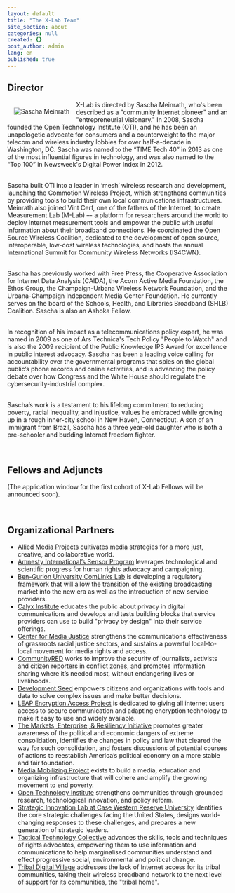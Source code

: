 ```yaml
---
layout: default
title: "The X-Lab Team"
site_section: about
categories: null
created: {}
post_author: admin
lang: en
published: true
---
```


<h2>Director</h2>
<a href="http://newamerica.net/sites/newamerica.net/files/profiles/images/Sascha_Meinrath_102013.jpg"><img src="http://newamerica.net/sites/newamerica.net/files/imagecache/bio_standard_image/profiles/images/Sascha_Meinrath_102013.jpg" alt="Sascha Meinrath" style="float:left; margin:15px"></a>

<p>X-Lab is directed by Sascha Meinrath, who's been described as a "community Internet pioneer" and an "entrepreneurial visionary." In 2008, Sascha founded the Open Technology Institute (OTI), and he has been an unapologetic advocate for consumers and a counterweight to the major telecom and wireless industry lobbies for over half-a-decade in Washington, DC. Sascha was named to the “TIME Tech 40” in 2013 as one of the most influential figures in technology, and was also named to the “Top 100” in Newsweek's Digital Power Index in 2012. <br /><br />

Sascha built OTI into a leader in ‘mesh’ wireless research and development, launching the Commotion Wireless Project, which strengthens communities by providing tools to build their own local communications infrastructures. Meinrath also joined Vint Cerf, one of the fathers of the Internet, to create Measurement Lab (M-Lab) –- a platform for researchers around the world to deploy Internet measurement tools and empower the public with useful information about their broadband connections. He coordinated the Open Source Wireless Coalition, dedicated to the development of open source, interoperable, low-cost wireless technologies, and hosts the annual International Summit for Community Wireless Networks (IS4CWN).<br /><br />

Sascha has previously worked with Free Press, the Cooperative Association for Internet Data Analysis (CAIDA), the Acorn Active Media Foundation, the Ethos Group, the Champaign-Urbana Wireless Network Foundation, and the Urbana-Champaign Independent Media Center Foundation. He currently serves on the board of the Schools, Health, and Libraries Broadband (SHLB) Coalition. Sascha is also an Ashoka Fellow.<br /><br />

In recognition of his impact as a telecommunications policy expert, he was named in 2009 as one of Ars Technica's Tech Policy "People to Watch" and is also the 2009 recipient of the Public Knowledge IP3 Award for excellence in public interest advocacy. Sascha has been a leading voice calling for accountability over the governmental programs that spies on the global public’s phone records and online activities, and is advancing the policy debate over how Congress and the White House should regulate the cybersecurity-industrial complex.<br /><br />

Sascha’s work is a testament to his lifelong commitment to reducing poverty, racial inequality, and injustice, values he embraced while growing up in a rough inner-city school in New Haven, Connecticut. A son of an immigrant from Brazil, Sascha has a three year-old daughter who is both a pre-schooler and budding Internet freedom fighter.
</p>
<p>&nbsp;</p>

<h2>Fellows and Adjuncts</h2>
<p>(The application window for the first cohort of X-Lab Fellows will be announced soon).</p>
<p>&nbsp;</p>

<h2>Organizational Partners</h2>
<ul>
	<li><a href="http://alliedmedia.org/">Allied Media Projects</a> cultivates media strategies for a more just, creative, and collaborative world.</li>
    <li><a href="http://www.amnestyusa.org/research/science-for-human-rights">Amnesty International’s Sensor Program</a> leverages technological and scientific progress for human rights advocacy and campaigning.</li>
    <li><a href="http://in.bgu.ac.il/en/Pages/news/schejter_committee.aspx">Ben-Gurion University ComLinks Lab</a> is developing a regulatory framework that will allow the transition of the existing broadcasting market into the new era as well as the introduction of new service providers.</li>
    <li><a href="https://www.calyxinstitute.org">Calyx Institute</a> educates the public about privacy in digital communications and develops and tests building blocks that service providers can use to build "privacy by design" into their service offerings.</li>
    <li><a href="http://centerformediajustice.org/">Center for Media Justice</a> strengthens the communications effectiveness of grassroots racial justice sectors, and sustains a powerful local-to-local movement for media rights and access.</li>
    <li><a href="http://www.communityred.org/">CommunityRED</a> works to improve the security of journalists, activists and citizen reporters in conflict zones, and promotes information sharing where it’s needed most, without endangering lives or livelihoods.</li>
    <li><a href="http://developmentseed.org/">Development Seed</a> empowers citizens and organizations with tools and data to solve complex issues and make better decisions.</li>
    <li><a href="https://leap.se">LEAP Encryption Access Project</a> is dedicated to giving all internet users access to secure communication and adapting encryption technology to make it easy to use and widely available.</li>
    <li><a href="markets.newamerica.net">The Markets, Enterprise, &amp; Resiliency Initiative</a> promotes greater awareness of the political and economic dangers of extreme consolidation, identifies the changes in policy and law that cleared the way for such consolidation, and fosters discussions of potential courses of actions to reestablish America’s political economy on a more stable and fair foundation.</li>
    <li><a href="http://mediamobilizing.org/">Media Mobilizing Project</a>  exists to build a media, education and organizing infrastructure that will cohere and amplify the growing movement to end poverty.</li>
    <li><a href="http://oti.newamerica.org">Open Technology Institute</a> strengthens communities through grounded research, technological innovation, and policy reform.</li>
    <li><a href="http://www.case.edu/">Strategic Innovation Lab at Case Western Reserve University</a> identifies the core strategic challenges facing the United States, designs world-changing responses to these challenges, and prepares a new generation of strategic leaders.</li>
    <li><a href="http://www.case.edu/">Tactical Technology Collective</a>  advances the skills, tools and techniques of rights advocates, empowering them to use information and communications to help marginalised communities understand and effect progressive social, environmental and political change.</li>
    <li><a href="http://sctdv.net/">Tribal Digital Village</a> addresses the lack of Internet access for its tribal communities, taking their wireless broadband network to the next level of support for its communities, the "tribal home".</li>
</ul>